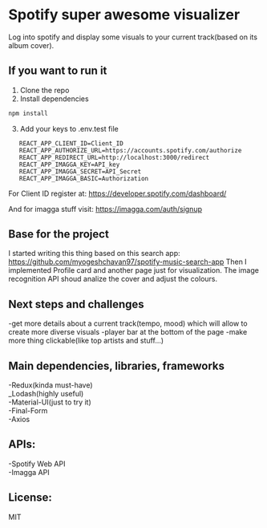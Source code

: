 # Spotify super awesome visualizer

Log into spotify and display some visuals to your current track(based on its album cover).

## If you want to run it

1. Clone the repo
2. Install dependencies

```bash
npm install
```

3. Add your keys to .env.test file
```
   REACT_APP_CLIENT_ID=Client_ID
   REACT_APP_AUTHORIZE_URL=https://accounts.spotify.com/authorize
   REACT_APP_REDIRECT_URL=http://localhost:3000/redirect
   REACT_APP_IMAGGA_KEY=API_key
   REACT_APP_IMAGGA_SECRET=API_Secret
   REACT_APP_IMAGGA_BASIC=Authorization
```
For Client ID register at:
https://developer.spotify.com/dashboard/

And for imagga stuff visit:
https://imagga.com/auth/signup

## Base for the project

I started writing this thing based on this search app:
https://github.com/myogeshchavan97/spotify-music-search-app
Then I implemented Profile card and another page just for visualization.
The image recognition API shoud analize the cover and adjust the colours.

## Next steps and challenges

-get more details about a current track(tempo, mood) which will allow to create more diverse visuals
-player bar at the bottom of the page
-make more thing clickable(like top artists and stuff...)

## Main dependencies, libraries, frameworks

-Redux(kinda must-have)  
\_Lodash(highly useful)  
-Material-UI(just to try it)  
-Final-Form  
-Axios

## APIs:

-Spotify Web API  
-Imagga API

## License:

MIT

